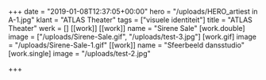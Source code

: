+++
date = "2019-01-08T12:37:05+00:00"
hero = "/uploads/HERO_artiest in A-1.jpg"
klant = "ATLAS Theater"
tags = ["visuele identiteit"]
title = "ATLAS Theater"
werk = []
[[work]]
[[work]]
name = "Sirene Sale"
[work.double]
image = ["/uploads/Sirene-Sale.gif", "/uploads/test-3.jpg"]
[work.gif]
image = "/uploads/Sirene-Sale-1.gif"
[[work]]
name = "Sfeerbeeld dansstudio"
[work.single]
image = "/uploads/test-2.jpg"

+++
